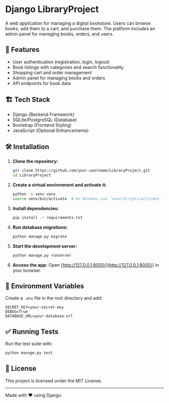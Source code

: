 # Django LibraryProject

A web application for managing a digital bookstore. Users can browse books, add them to a cart, and purchase them. The platform includes an admin panel for managing books, orders, and users.

## 🚀 Features
- User authentication (registration, login, logout)
- Book listings with categories and search functionality
- Shopping cart and order management
- Admin panel for managing books and orders
- API endpoints for book data

## 🏗️ Tech Stack
- Django (Backend Framework)
- SQLite/PostgreSQL (Database)
- Bootstrap (Frontend Styling)
- JavaScript (Optional Enhancements)

## 🛠️ Installation

1. **Clone the repository:**
   ```bash
   git clone https://github.com/your-username/LibraryProject.git
   cd LibraryProject
   ```

2. **Create a virtual environment and activate it:**
   ```bash
   python -m venv venv
   source venv/bin/activate  # On Windows use `venv\Scripts\activate`
   ```

3. **Install dependencies:**
   ```bash
   pip install -r requirements.txt
   ```

4. **Run database migrations:**
   ```bash
   python manage.py migrate
   ```

5. **Start the development server:**
   ```bash
   python manage.py runserver
   ```

6. **Access the app:**
   Open [http://127.0.0.1:8000/](http://127.0.0.1:8000/) in your browser.

## 🔑 Environment Variables
Create a `.env` file in the root directory and add:

```plaintext
SECRET_KEY=your-secret-key
DEBUG=True
DATABASE_URL=your-database-url
```

## ✅ Running Tests
Run the test suite with:
```bash
python manage.py test
```

## 📜 License
This project is licensed under the MIT License.

---
Made with ❤️ using Django.

